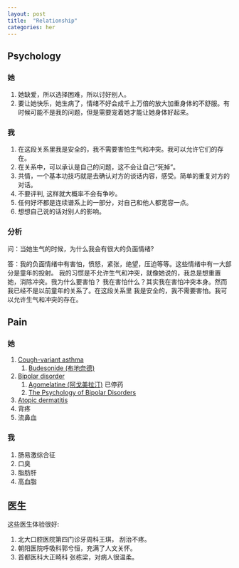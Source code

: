 ```yaml
---
layout: post
title:  "Relationship"
categories: her 
---
```


## Psychology 

### 她
1. 她缺爱，所以选择困难，所以讨好别人。
1. 要让她快乐，她生病了，情绪不好会成千上万倍的放大加重身体的不舒服。有时候可能不是我的问题，但是需要宠着她才能让她身体好起来。

### 我
1. 在这段关系里我是安全的，我不需要害怕生气和冲突。我可以允许它们的存在。
1. 在关系中，可以承认是自己的问题，这不会让自己“死掉”。
1. 共情，一个基本功技巧就是去确认对方的谈话内容，感受。简单的重复对方的对话。
1. 不要评判, 这样就大概率不会有争吵。
1. 任何好坏都是连续谱系上的一部分，对自己和他人都宽容一点。
1. 想想自己说的话对别人的影响。

### 分析
问：当她生气的时候，为什么我会有很大的负面情绪?

答：我的负面情绪中有害怕，愤怒，紧张，绝望，压迫等等。这些情绪中有一大部分是童年的投射。
我的习惯是不允许生气和冲突，就像她说的，我总是想重置她，消除冲突。我为什么要害怕？
我在害怕什么？其实我在害怕冲突本身。然而我已经不是以前童年的关系了。在这段关系里
我是安全的，我不需要害怕。我可以允许生气和冲突的存在。

## Pain 

### 她

1. [Cough-variant asthma][cva] 
    1. [Budesonide (布地奈德)][Budesonide]
1. [Bipolar disorder][bipolar]
    1. [Agomelatine (阿戈美拉汀)][Agomelatine] 已停药
    1. [The Psychology of Bipolar Disorders][psychology-bipolar]
1. [Atopic dermatitis][eczema]
1. 背疼
1. 流鼻血

### 我
1. 肠易激综合征
1. 口臭
1. 脂肪肝
1. 高血脂

[cva]: https://www.webmd.com/asthma/guide/cough-variant-asthma
[Budesonide]: https://en.wikipedia.org/wiki/Budesonide
[bipolar]: https://en.wikipedia.org/wiki/Bipolar_disorder 
[Agomelatine]: https://en.wikipedia.org/wiki/Agomelatine
[psychology-bipolar]: https://psykologtidsskriftet.no/2007/05/psychology-bipolar-disorders
[eczema]: https://www.mayoclinic.org/diseases-conditions/contact-dermatitis/symptoms-causes/syc-20352742


## 医生

这些医生体验很好:
1. 北大口腔医院第四门诊牙周科王琪， 刮治不疼。
1. 朝阳医院呼吸科郭兮恒，充满了人文关怀。
1. 首都医科大正畸科 张栋梁，对病人很温柔。

